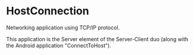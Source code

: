 # HostConnection
Networking application using TCP/IP protocol.

This application is the Server element of the Server-Client duo (along with the Android application "ConnectToHost").
